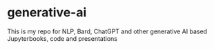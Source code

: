 # generative-ai
This is my repo for NLP, Bard, ChatGPT and other generative AI based Jupyterbooks, code and presentations 

